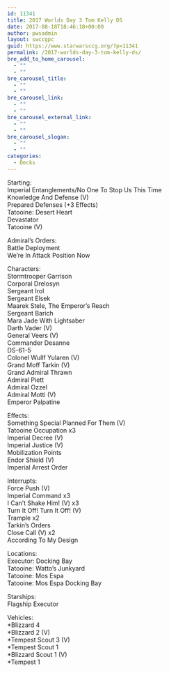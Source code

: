 ```yaml
---
id: 11341
title: 2017 Worlds Day 3 Tom Kelly DS
date: 2017-08-18T18:46:18+00:00
author: pwsadmin
layout: swccgpc
guid: https://www.starwarsccg.org/?p=11341
permalink: /2017-worlds-day-3-tom-kelly-ds/
bre_add_to_home_carousel:
  - ""
  - ""
bre_carousel_title:
  - ""
  - ""
bre_carousel_link:
  - ""
  - ""
bre_carousel_external_link:
  - ""
  - ""
bre_carousel_slogan:
  - ""
  - ""
categories:
  - Decks
---
```

Starting:  
Imperial Entanglements/No One To Stop Us This Time  
Knowledge And Defense (V)  
Prepared Defenses (+3 Effects)  
Tatooine: Desert Heart  
Devastator  
Tatooine (V)

Admiral&#8217;s Orders:  
Battle Deployment  
We&#8217;re In Attack Position Now

Characters:  
Stormtrooper Garrison  
Corporal Drelosyn  
Sergeant Irol  
Sergeant Elsek  
Maarek Stele, The Emperor&#8217;s Reach  
Sergeant Barich  
Mara Jade With Lightsaber  
Darth Vader (V)  
General Veers (V)  
Commander Desanne  
DS-61-5  
Colonel Wullf Yularen (V)  
Grand Moff Tarkin (V)  
Grand Admiral Thrawn  
Admiral Piett  
Admiral Ozzel  
Admiral Motti (V)  
Emperor Palpatine

Effects:  
Something Special Planned For Them (V)  
Tatooine Occupation x3  
Imperial Decree (V)  
Imperial Justice (V)  
Mobilization Points  
Endor Shield (V)  
Imperial Arrest Order

Interrupts:  
Force Push (V)  
Imperial Command x3  
I Can&#8217;t Shake Him! (V) x3  
Turn It Off! Turn It Off! (V)  
Trample x2  
Tarkin&#8217;s Orders  
Close Call (V) x2  
According To My Design

Locations:  
Executor: Docking Bay  
Tatooine: Watto&#8217;s Junkyard  
Tatooine: Mos Espa  
Tatooine: Mos Espa Docking Bay

Starships:  
Flagship Executor

Vehicles:  
*Blizzard 4  
*Blizzard 2 (V)  
*Tempest Scout 3 (V)  
*Tempest Scout 1  
*Blizzard Scout 1 (V)  
*Tempest 1